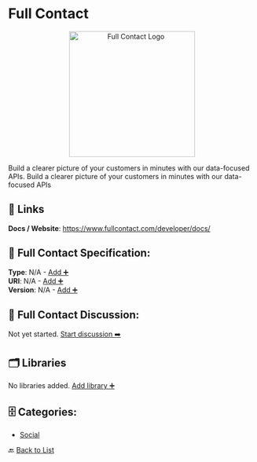 # Full Contact
<p align="center">
    <img width="256" src="https://raw.githubusercontent.com/apis-list/apis-list/main/apis/full-contact/logo_256x256.png" alt="Full Contact Logo"/>
</p>
Build a clearer picture of your customers in minutes with our data-focused APIs.  Build a clearer picture of your customers in minutes with our data-focused APIs

##  🔗 Links
**Docs / Website**: https://www.fullcontact.com/developer/docs/

## 🧬 Full Contact Specification:
**Type**: N/A - [Add ➕](https://github.com/apis-list/apis-list/edit/main/apis.yaml#L7279)  
**URI**: N/A - [Add ➕](https://github.com/apis-list/apis-list/edit/main/apis.yaml#L7279)  
**Version**: N/A - [Add ➕](https://github.com/apis-list/apis-list/edit/main/apis.yaml#L7279)

## 💬 Full Contact Discussion:
Not yet started. [Start discussion ➡️](https://github.com/apis-list/apis-list/discussions/new)

## 🗂️ Libraries

No libraries added. [Add library ➕](https://github.com/apis-list/apis-list/edit/main/apis.yaml#L7279)    


## 🗄️ Categories:
- [Social](https://github.com/apis-list/apis-list#social-)

🔙  [Back to List](https://github.com/apis-list/apis-list)
